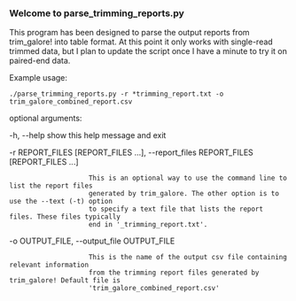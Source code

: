 ### Welcome to parse_trimming_reports.py

This program has been designed to parse the output reports from trim_galore! into table format.
At this point it only works with single-read trimmed data, but I plan to update the
script once I have a minute to try it on paired-end data.

Example usage: 
```
./parse_trimming_reports.py -r *trimming_report.txt -o trim_galore_combined_report.csv
```


optional arguments:

  -h, --help            show this help message and exit

  -r REPORT_FILES [REPORT_FILES ...], --report_files REPORT_FILES [REPORT_FILES ...]

                        This is an optional way to use the command line to list the report files
                        generated by trim_galore. The other option is to use the --text (-t) option
                        to specify a text file that lists the report files. These files typically
                        end in '_trimming_report.txt'.

  -o OUTPUT_FILE, --output_file OUTPUT_FILE

                        This is the name of the output csv file containing relevant information
                        from the trimming report files generated by trim_galore! Default file is
                        'trim_galore_combined_report.csv'
